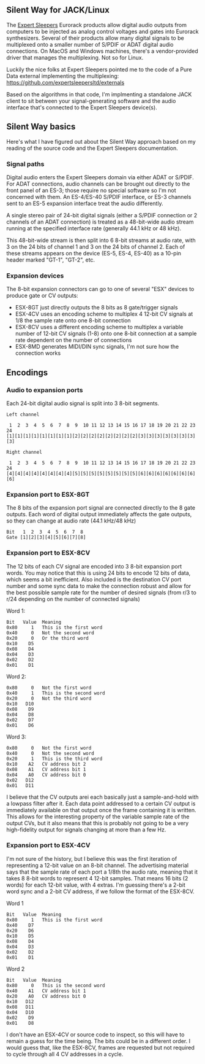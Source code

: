 ## Silent Way for JACK/Linux

The [Expert Sleepers](http://expert-sleepers.co.uk) Eurorack
products allow digital audio outputs from computers to be
injected as analog control voltages and gates into Eurorack
synthesizers.  Several of their products allow many digital
signals to be multiplexed onto a smaller number of S/PDIF or ADAT
digital audio connections.  On MacOS and Windows machines, there's
a vendor-provided driver that manages the multiplexing.  Not so
for Linux.

Luckily the nice folks at Expert Sleepers pointed me to the code
of a Pure Data external implementing the multiplexing:
https://github.com/expertsleepersltd/externals

Based on the algorithms in that code, I'm implmenting a
standalone JACK client to sit between your signal-generating
software and the audio interface that's connected to the Expert
Sleepers device(s).

## Silent Way basics 

Here's what I have figured out about the Silent Way approach
based on my reading of the source code and the Expert Sleepers
documentation.  

### Signal paths 

Digital audio enters the Expert Sleepers domain via either ADAT
or S/PDIF.  For ADAT connections, audio channels can be brought
out directly to the front panel of an ES-3; those require no
special software so I'm not concerned with them.  An ES-4/ES-40
S/PDIF interface, or ES-3 channels sent to an ES-5 expansion
interface treat the audio differently.

A single stereo pair of 24-bit digital signals
(either a S/PDIF connection or 2 channels of an ADAT connection)
is treated as a 48-bit-wide audio stream running at the
specified interface rate (generally 44.1 kHz or 48 kHz).  

This 48-bit-wide stream is then split into 6 8-bit streams at
audio rate, with 3 on the 24 bits of channel 1 and 3 on the 24
bits of channel 2.  Each of these streams appears on the 
device (ES-5, ES-4, ES-40) as a 10-pin header marked "GT-1", 
"GT-2", etc.  

### Expansion devices 

The 8-bit expansion connectors can go to one of several "ESX" 
devices to produce gate or CV outputs: 

 * ESX-8GT just directly outputs the 8 bits as 8 gate/trigger
   signals
 * ESX-4CV uses an encoding scheme to multiplex 4 12-bit CV
   signals at 1/8 the sample rate onto one 8-bit connection
 * ESX-8CV uses a different encoding scheme to multiplex 
   a variable number of 12-bit CV signals (1-8) onto one 
   8-bit connection at a sample rate dependent on the number 
   of connections
 * ESX-8MD generates MIDI/DIN sync signals, I'm not sure how 
   the connection works 

## Encodings 

### Audio to expansion ports 

Each 24-bit digital audio signal is split into 3 8-bit segments.  

```
Left channel 

 1  2  3  4  5  6  7  8  9  10 11 12 13 14 15 16 17 18 19 20 21 22 23 24  
[1][1][1][1][1][1][1][1][2][2][2][2][2][2][2][2][3][3][3][3][3][3][3][3]

Right channel 

 1  2  3  4  5  6  7  8  9  10 11 12 13 14 15 16 17 18 19 20 21 22 23 24  
[4][4][4][4][4][4][4][4][5][5][5][5][5][5][5][5][6][6][6][6][6][6][6][6]
```

### Expansion port to ESX-8GT 

The 8 bits of the expansion port signal are connected directly to
the 8 gate outputs.  Each word of digital output immediately affects the 
gate outputs, so they can change at audio rate (44.1 kHz/48 kHz)

```
Bit   1  2  3  4  5  6  7  8
Gate [1][2][3][4][5][6][7][8]
```

### Expansion port to ESX-8CV 

The 12 bits of each CV signal are encoded into 3 8-bit expansion
port words.  You may notice that this is using 24 bits to encode
12 bits of data, which seems a bit inefficient.  Also included is
the destination CV port number and some sync data to make the
connection robust and allow for the best possible sample rate for
the number of desired signals (from r/3 to r/24 depending on the
number of connected signals)

Word 1: 
```
Bit   Value  Meaning 
0x80     1   This is the first word
0x40     0   Not the second word
0x20     0   Or the third word
0x10    D5   
0x08    D4
0x04    D3
0x02    D2
0x01    D1 
```

Word 2: 
```
0x80     0   Not the first word
0x40     1   This is the second word
0x20     0   Not the third word
0x10   D10   
0x08    D9
0x04    D8
0x02    D7
0x01    D6 
```

Word 3: 
```
0x80     0   Not the first word
0x40     0   Not the second word
0x20     1   This is the third word
0x10    A2   CV address bit 2
0x08    A1   CV address bit 1
0x04    A0   CV address bit 0
0x02   D12
0x01   D11
```

I believe that the CV outputs arei each basically just a
sample-and-hold with a lowpass filter after it.  Each data point
addressed to a certain CV output is immediately available on that
output once the frame containing it is written. This allows for
the interesting property of the variable sample rate of the
output CVs, but it also means that this is probably not going to
be a very high-fidelity output for signals changing at more than
a few Hz. 

### Expansion port to ESX-4CV 

I'm not sure of the history, but I believe this was the first
iteration of representing a 12-bit value on an 8-bit channel.
The advertising material says that the sample rate of each port a
1/8th the audio rate, meaning that it takes 8 8-bit words to
represent 4 12-bit samples.  That means 16 bits (2 words) for
each 12-bit value, with 4 extras.  I'm guessing there's a 2-bit
word sync and a 2-bit CV address, if we follow the format of the 
ESX-8CV. 

Word 1
```
Bit   Value  Meaning 
0x80     1   This is the first word
0x40    D7 
0x20    D6   
0x10    D5   
0x08    D4
0x04    D3
0x02    D2
0x01    D1 
```

Word 2
```
Bit   Value  Meaning 
0x80     0   This is the second word
0x40    A1   CV address bit 1 
0x20    A0   CV address bit 0 
0x10   D12  
0x08   D11
0x04   D10
0x02    D9
0x01    D8
```
I don't have an ESX-4CV or source code to inspect, so this will
have to remain a guess for the time being.  The bits could be in
a different order.  I would guess that, like the ESX-8CV, frames
are requested but not required to cycle through all 4 CV
addresses in a cycle. 




